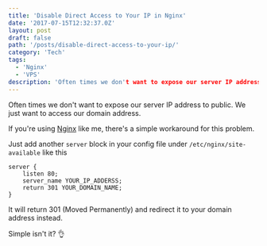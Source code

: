 ```yaml
---
title: 'Disable Direct Access to Your IP in Nginx'
date: '2017-07-15T12:32:37.0Z'
layout: post
draft: false
path: '/posts/disable-direct-access-to-your-ip/'
category: 'Tech'
tags:
  - 'Nginx'
  - 'VPS'
description: 'Often times we don't want to expose our server IP address to public. We just want to access our domain address.'
---
```


Often times we don't want to expose our server IP address to public. We just want to access our domain address.

If you're using [Nginx](https://www.nginx.com) like me, there's a simple workaround for this problem.

Just add another `server` block in your config file under `/etc/nginx/site-available` like this

```
server {
    listen 80;
    server_name YOUR_IP_ADDERSS;
    return 301 YOUR_DOMAIN_NAME;
}
```

It will return 301 (Moved Permanently) and redirect it to your domain address instead.

Simple isn't it? 👌
